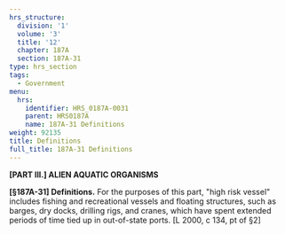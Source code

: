 ```yaml
---
hrs_structure:
  division: '1'
  volume: '3'
  title: '12'
  chapter: 187A
  section: 187A-31
type: hrs_section
tags:
  - Government
menu:
  hrs:
    identifier: HRS_0187A-0031
    parent: HRS0187A
    name: 187A-31 Definitions
weight: 92135
title: Definitions
full_title: 187A-31 Definitions
---
```

**[PART III.] ALIEN AQUATIC ORGANISMS**

**[§187A-31] Definitions.** For the purposes of this part, "high risk vessel" includes fishing and recreational vessels and floating structures, such as barges, dry docks, drilling rigs, and cranes, which have spent extended periods of time tied up in out-of-state ports. [L 2000, c 134, pt of §2]